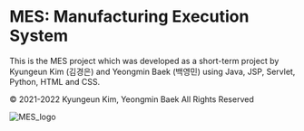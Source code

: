 # MES: Manufacturing Execution System
This is the MES project which was developed as a short-term project by Kyungeun Kim (김경은) and Yeongmin Baek (백영민) using Java, JSP, Servlet, Python, HTML and CSS.

© 2021-2022 Kyungeun Kim, Yeongmin Baek All Rights Reserved

![MES_logo](https://user-images.githubusercontent.com/89727162/137254651-32b2e530-ec76-425a-a933-4aacd556226b.png)
